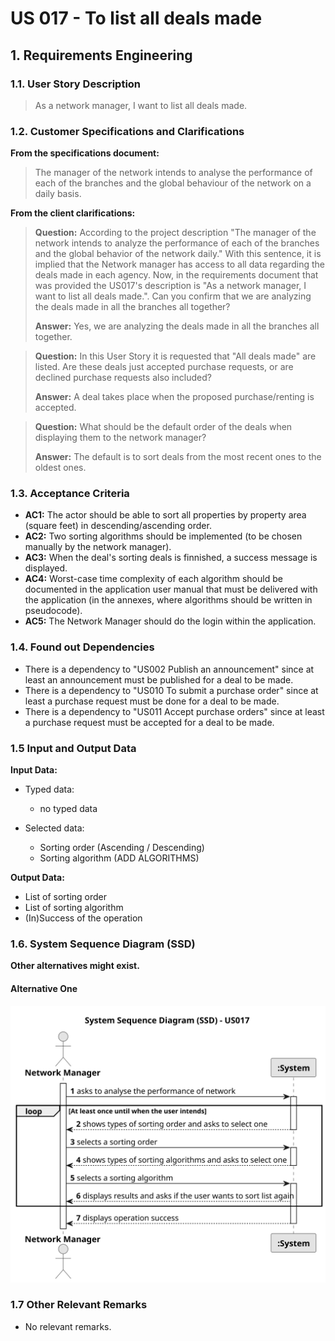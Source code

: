 # US 017 - To list all deals made

## 1. Requirements Engineering

### 1.1. User Story Description

>As a network manager, I want to list all deals made.

### 1.2. Customer Specifications and Clarifications

**From the specifications document:**

> The manager of the network intends to analyse the performance of each of the branches and the global behaviour of the
> network on a daily basis.

**From the client clarifications:**

> **Question:** According to the project description "The manager of the network intends to analyze the performance of
> each of the branches and the global behavior of the network daily." With this sentence, it is implied that the Network
> manager has access to all data regarding the deals made in each agency. Now, in the requirements document that was
> provided the US017's description is "As a network manager, I want to list all deals made.". Can you confirm that we
> are analyzing the deals made in all the branches all together?
>
> **Answer:** Yes, we are analyzing the deals made in all the branches all together.


> **Question:** In this User Story it is requested that "All deals made" are listed. Are these deals just accepted
> purchase requests, or are declined purchase requests also included?
>
> **Answer:** A deal takes place when the proposed purchase/renting is accepted.


> **Question:** What should be the default order of the deals when displaying them to the network manager?
>
> **Answer:** The default is to sort deals from the most recent ones to the oldest ones.


### 1.3. Acceptance Criteria

* **AC1:** The actor should be able to sort all properties by property area (square feet) in descending/ascending order.
* **AC2:** Two sorting algorithms should be implemented (to be chosen manually by the network manager).
* **AC3:** When the deal's sorting deals is finnished, a success message is displayed.
* **AC4:** Worst-case time complexity of each algorithm should be documented in the application user manual that must be
  delivered with the application (in the annexes, where algorithms should be written in pseudocode).
* **AC5:** The Network Manager should do the login within the application.

### 1.4. Found out Dependencies

* There is a dependency to "US002 Publish an announcement" since at least an announcement must be published for a deal
  to be made.
* There is a dependency to "US010 To submit a purchase order" since at least a purchase request must be done for a deal
  to be made.
* There is a dependency to "US011 Accept purchase orders" since at least a purchase request must be accepted for a deal
  to be made.

### 1.5 Input and Output Data

**Input Data:**

* Typed data:
    * no typed data

* Selected data:
    * Sorting order (Ascending / Descending)
    * Sorting algorithm (ADD ALGORITHMS)

**Output Data:**

* List of sorting order
* List of sorting algorithm
* (In)Success of the operation

### 1.6. System Sequence Diagram (SSD)

**Other alternatives might exist.**

#### Alternative One

![System Sequence Diagram - Alternative One](svg/us017-system-sequence-diagram.svg)

### 1.7 Other Relevant Remarks

* No relevant remarks.